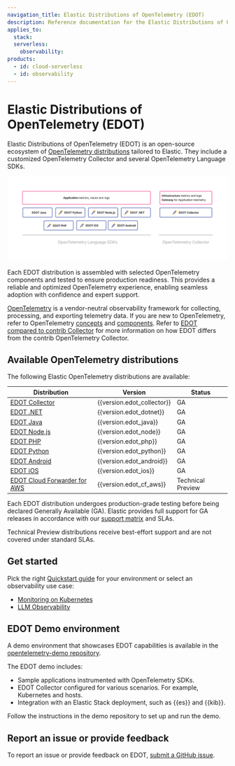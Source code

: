 ```yaml
---
navigation_title: Elastic Distributions of OpenTelemetry (EDOT)
description: Reference documentation for the Elastic Distributions of OpenTelemetry (EDOT).
applies_to:
  stack:
  serverless:
    observability:
products:
  - id: cloud-serverless
  - id: observability
---
```


# Elastic Distributions of OpenTelemetry (EDOT)

Elastic Distributions of OpenTelemetry (EDOT) is an open-source ecosystem of [OpenTelemetry distributions](https://opentelemetry.io/docs/concepts/distributions/) tailored to Elastic. They include a customized OpenTelemetry Collector and several OpenTelemetry Language SDKs.

![EDOT-Distributions](images/EDOT-SDKs-Collector.png)

Each EDOT distribution is assembled with selected OpenTelemetry components and tested to ensure production readiness. This provides a reliable and optimized OpenTelemetry experience, enabling seamless adoption with confidence and expert support.

[OpenTelemetry](https://opentelemetry.io/docs/) is a vendor-neutral observability framework for collecting, processing, and exporting telemetry data. If you are new to OpenTelemetry, refer to OpenTelemetry [concepts](https://opentelemetry.io/docs/concepts/) and [components](https://opentelemetry.io/docs/concepts/components/). Refer to [EDOT compared to contrib Collector](/reference/compatibility/edot-vs-upstream.md) for more information on how EDOT differs from the contrib OpenTelemetry Collector.


## Available OpenTelemetry distributions

The following Elastic OpenTelemetry distributions are available:

| Distribution | Version | Status |
| ------------ | ------- | ------ |
| [EDOT Collector](elastic-agent://reference/edot-collector/index.md) | {{version.edot_collector}} | GA |
| [EDOT .NET](elastic-otel-dotnet://reference/edot-dotnet/index.md) | {{version.edot_dotnet}} | GA |
| [EDOT Java](elastic-otel-java://reference/edot-java/index.md) | {{version.edot_java}} | GA |
| [EDOT Node.js](elastic-otel-node://reference/edot-node/index.md) | {{version.edot_node}} | GA |
| [EDOT PHP](elastic-otel-php://reference/edot-php/index.md) | {{version.edot_php}} | GA |
| [EDOT Python](elastic-otel-python://reference/edot-python/index.md) | {{version.edot_python}} | GA |
| [EDOT Android](apm-agent-android://reference/edot-android/index.md) | {{version.edot_android}} | GA |
| [EDOT iOS](apm-agent-ios://reference/edot-ios/index.md) | {{version.edot_ios}} | GA |
| [EDOT Cloud Forwarder for AWS](/reference/edot-cloud-forwarder/aws.md) | {{version.edot_cf_aws}} | Technical Preview |

Each EDOT distribution undergoes production-grade testing before being declared Generally Available (GA). Elastic provides full support for GA releases in accordance with our [support matrix](https://www.elastic.co/support/matrix) and SLAs.

Technical Preview distributions receive best-effort support and are not covered under standard SLAs.

## Get started

Pick the right [Quickstart guide](docs-content://solutions/observability/get-started/opentelemetry/quickstart/index.md) for your environment or select an observability use case:

- [Monitoring on Kubernetes](docs-content://solutions/observability/get-started/opentelemetry/use-cases/kubernetes/index.md)
- [LLM Observability](docs-content://solutions/observability/get-started/opentelemetry/use-cases/llms/index.md)

## EDOT Demo environment

A demo environment that showcases EDOT capabilities is available in the [opentelemetry-demo repository](https://github.com/elastic/opentelemetry-demo).

The EDOT demo includes:

*   Sample applications instrumented with OpenTelemetry SDKs.
*   EDOT Collector configured for various scenarios. For example, Kubernetes and hosts.
*   Integration with an Elastic Stack deployment, such as {{es}} and {{kib}}.

Follow the instructions in the demo repository to set up and run the demo.

## Report an issue or provide feedback

To report an issue or provide feedback on EDOT, [submit a GitHub issue](https://github.com/elastic/opentelemetry/issues/new/choose).
